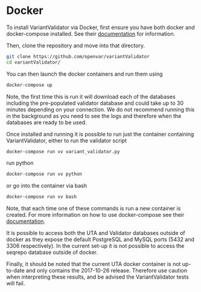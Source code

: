 # Docker

To install VariantValidator via Docker, first ensure you have both docker and docker-compose installed. 
See their [documentation](https://docs.docker.com/compose/install/) for information.

Then, clone the repository and move into that directory.

```bash
git clone https://github.com/openvar/variantValidator
cd variantValidator/
``` 

You can then launch the docker containers and run them using

```bash
docker-compose up
```

Note, the first time this is run it will download each of the databases including the pre-populated
validator database and could take up to 30 minutes depending on your connection. We do not recommend
running this in the background as you need to see the logs and therefore when the databases are
ready to be used.

Once installed and running it is possible to run just the container containing VariantValidator, either to 
run the validator script

```bash
docker-compose run vv variant_validator.py
```

run python

```bash
docker-compose run vv python
```

or go into the container via bash

```bash
docker-compose run vv bash
```

Note, that each time one of these commands is run a new container is created. 
For more information on how to use docker-compose see their [documentation](https://docs.docker.com/compose/).

It is possible to access both the UTA and Validator databases outside of docker as they expose the
 default PostgreSQL and MySQL ports (5432 and 3306 respectively). In the current set-up it is not possible to 
 access the seqrepo database outside of docker.
 
Finally, it should be noted that the current UTA docker container is not up-to-date and only contains the 
2017-10-26 release. Therefore use caution when interpreting these results, and be advised the
 VariantValidator tests will fail. 